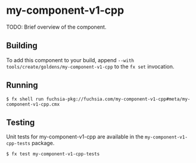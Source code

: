 # my-component-v1-cpp

TODO: Brief overview of the component.

## Building

To add this component to your build, append
`--with tools/create/goldens/my-component-v1-cpp`
to the `fx set` invocation.

## Running

```
$ fx shell run fuchsia-pkg://fuchsia.com/my-component-v1-cpp#meta/my-component-v1-cpp.cmx
```

## Testing

Unit tests for my-component-v1-cpp are available in the `my-component-v1-cpp-tests`
package.

```
$ fx test my-component-v1-cpp-tests
```

